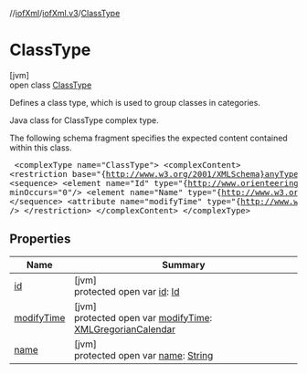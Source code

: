 //[iofXml](../../../index.md)/[iofXml.v3](../index.md)/[ClassType](index.md)

# ClassType

[jvm]\
open class [ClassType](index.md)

Defines a class type, which is used to group classes in categories. <p>Java class for ClassType complex type. <p>The following schema fragment specifies the expected content contained within this class. <pre> &lt;complexType name="ClassType"&gt; &lt;complexContent&gt; &lt;restriction base="{http://www.w3.org/2001/XMLSchema}anyType"&gt; &lt;sequence&gt; &lt;element name="Id" type="{http://www.orienteering.org/datastandard/3.0}Id" minOccurs="0"/&gt; &lt;element name="Name" type="{http://www.w3.org/2001/XMLSchema}string"/&gt; &lt;/sequence&gt; &lt;attribute name="modifyTime" type="{http://www.w3.org/2001/XMLSchema}dateTime" /&gt; &lt;/restriction&gt; &lt;/complexContent&gt; &lt;/complexType&gt; </pre>

## Properties

| Name | Summary |
|---|---|
| [id](id.md) | [jvm]<br>protected open var [id](id.md): [Id](../-id/index.md) |
| [modifyTime](modify-time.md) | [jvm]<br>protected open var [modifyTime](modify-time.md): [XMLGregorianCalendar](https://docs.oracle.com/javase/8/docs/api/javax/xml/datatype/XMLGregorianCalendar.html) |
| [name](name.md) | [jvm]<br>protected open var [name](name.md): [String](https://docs.oracle.com/javase/8/docs/api/java/lang/String.html) |

